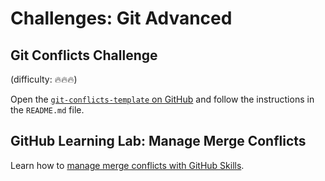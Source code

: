 # Challenges: Git Advanced

## Git Conflicts Challenge

(difficulty: 🔥🔥🔥)

Open the
[`git-conflicts-template` on GitHub](https://github.com/wd-bootcamp/web-git-conflicts-template#readme)
and follow the instructions in the `README.md` file.

## GitHub Learning Lab: Manage Merge Conflicts

Learn how to [manage merge conflicts with GitHub Skills](https://github.com/skills/resolve-merge-conflicts).
